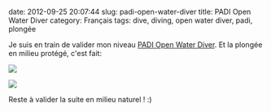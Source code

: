 date: 2012-09-25 20:07:44
slug: padi-open-water-diver
title: PADI Open Water Diver
category: Français
tags: dive, diving, open water diver, padi, plongée

Je suis en train de valider mon niveau [PADI Open Water Diver](http://www.amazon.com/gp/product/B003JX0AUK/ref=as_li_ss_tl?ie=UTF8&camp=1789&creative=390957&creativeASIN=B003JX0AUK&linkCode=as2&tag=kevideld-20). Et la plongée en milieu protégé, c'est fait:

![](http://www.assoc-amazon.com/e/ir?t=kevideld-20&l=as2&o=1&a=B003JX0AUK)

![](/static/uploads/2012/09/padi-open-water-diver-photo.jpg)

Reste à valider la suite en milieu naturel ! :)
